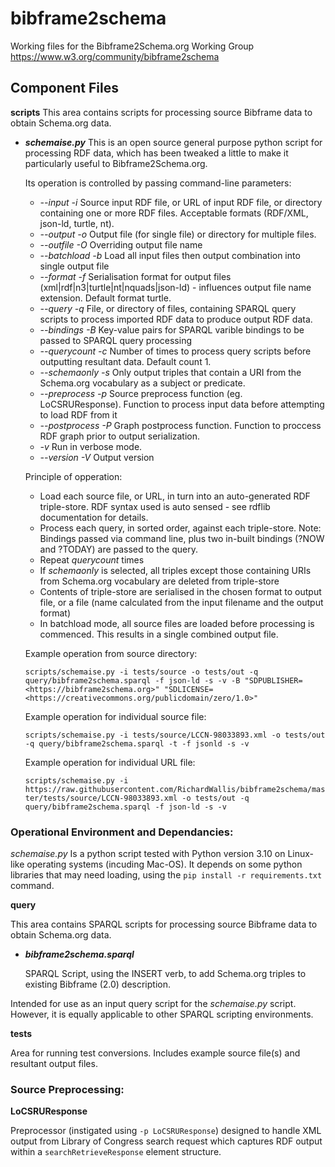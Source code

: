 # bibframe2schema
Working files for the Bibframe2Schema.org Working Group <https://www.w3.org/community/bibframe2schema>


## **Component Files**

**scripts**
This area contains scripts for processing source Bibframe data to obtain Schema.org data.

* ***schemaise.py***
  This is an open source general purpose python script for processing RDF data, which has been tweaked a little to make it particularly useful to Bibframe2Schema.org.
  
  Its operation is controlled by passing command-line parameters:
  
  * *--input* *-i* Source input RDF file, or URL of input RDF file, or directory containing one or more RDF files. Acceptable formats (RDF/XML, json-ld, turtle, nt).
  * *--output* *-o* Output file (for single file) or directory for multiple files. 
  * *--outfile* *-O* Overriding output file name
  * *--batchload* *-b* Load all input files then output combination into single output file
  * *--format* *-f* Serialisation format for output files (xml|rdf|n3|turtle|nt|nquads|json-ld) - influences output file name extension. Default format turtle.
  * *--query* *-q* File, or directory of files, containing SPARQL query scripts to process imported RDF data to produce output RDF data.
  * *--bindings* *-B* Key-value pairs for SPARQL varible bindings to be passed to SPARQL query processing
  * *--querycount* *-c* Number of times to process query scripts before outputting resultant data. Default count 1.
  * *--schemaonly* *-s* Only output triples that contain a URI from the Schema.org vocabulary as a subject or predicate.
  * *--preprocess* *-p* Source preprocess function (eg. LoCSRUResponse).  Function to process input data before attempting to load 
  RDF from it
  * *--postprocess* *-P* Graph postprocess function.  Function to proccess RDF graph prior to output serialization.
  * *-v* Run in verbose mode.
  * *--version* *-V* Output version
  
  Principle of opperation:
  * Load each source file, or URL, in turn into an auto-generated RDF triple-store.  RDF syntax used is auto sensed - see rdflib documentation for details.
  * Process each query, in sorted order, against each triple-store. Note: Bindings passed via command line, plus two in-built bindings (?NOW and ?TODAY) are passed to the query.
  * Repeat *querycount* times
  * If *schemaonly* is selected, all triples except those containing URIs from Schema.org vocabulary are deleted from triple-store
  * Contents of triple-store are serialised in the chosen format to output file, or a file (name calculated from the input filename and the output format)
  * In batchload mode, all source files are loaded before processing is commenced.  This results in a single combined output file.
  
  
  Example operation from source directory:
   
   ```scripts/schemaise.py -i tests/source -o tests/out -q query/bibframe2schema.sparql -f json-ld -s -v -B "SDPUBLISHER=<https://bibframe2schema.org>" "SDLICENSE=<https://creativecommons.org/publicdomain/zero/1.0>"```
  
  Example operation  for individual source file:
   
   ```scripts/schemaise.py -i tests/source/LCCN-98033893.xml -o tests/out -q query/bibframe2schema.sparql -t -f jsonld -s -v```
  
  Example operation  for individual URL file:
    
    ```scripts/schemaise.py -i https://raw.githubusercontent.com/RichardWallis/bibframe2schema/master/tests/source/LCCN-98033893.xml -o tests/out -q query/bibframe2schema.sparql -f json-ld -s -v```

### Operational Environment and Dependancies:
  
  *schemaise.py* Is a python script tested with Python version 3.10 on Linux-like operating systems (incuding Mac-OS).  It depends on some python libraries that may need loading, using the ```pip install -r requirements.txt``` command. 
  
**query**

This area contains SPARQL scripts for processing source Bibframe data to obtain Schema.org data.

* ***bibframe2schema.sparql***

  SPARQL Script, using the INSERT verb, to add Schema.org triples to existing Bibframe (2.0) description.

Intended for use as an input query script for the *schemaise.py* script.  However, it is equally applicable to other SPARQL scripting environments.

**tests**

Area for running test conversions.  Includes example source file(s) and resultant output files.

### Source Preprocessing:
 
 **LoCSRUResponse**

Preprocessor (instigated using ```-p LoCSRUResponse```) designed to handle XML output from Library of Congress search request which captures RDF output within a ```searchRetrieveResponse``` element structure. 





